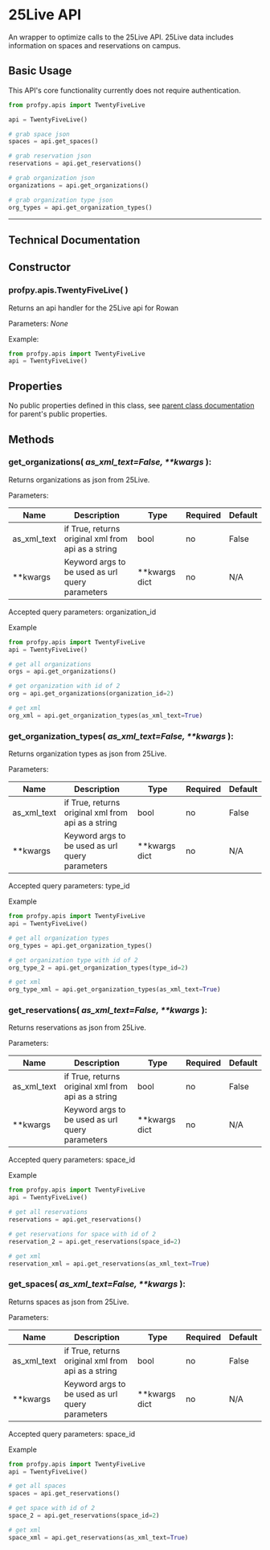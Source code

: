 # 25Live API
An wrapper to optimize calls to the 25Live API. 25Live data includes information on spaces and reservations on campus.

## Basic Usage
This API's core functionality currently does not require authentication.
```python
from profpy.apis import TwentyFiveLive

api = TwentyFiveLive()

# grab space json
spaces = api.get_spaces()

# grab reservation json
reservations = api.get_reservations()

# grab organization json
organizations = api.get_organizations()

# grab organization type json
org_types = api.get_organization_types()
```

---

## Technical Documentation
##  Constructor
### profpy.apis.TwentyFiveLive(&nbsp;)
Returns an api handler for the 25Live api for Rowan

Parameters: *None*

Example:
```python
from profpy.apis import TwentyFiveLive
api = TwentyFiveLive()
```

## Properties
No public properties defined in this class, see [parent class documentation](./Api.md) for parent's public properties.

## Methods
### get_organizations( *as_xml_text=False, \*\*kwargs* ):
Returns organizations as json from 25Live.

Parameters:

| Name        | Description                                        | Type          | Required | Default |
|-------------|----------------------------------------------------|---------------|----------|---------|
| as_xml_text | if True, returns original xml from api as a string | bool          | no       | False   |
| **kwargs    | Keyword args to be used as url query parameters    | **kwargs dict | no       | N/A     |

Accepted query parameters: organization_id

Example
```python
from profpy.apis import TwentyFiveLive
api = TwentyFiveLive()

# get all organizations
orgs = api.get_organizations()

# get organization with id of 2
org = api.get_organizations(organization_id=2)

# get xml
org_xml = api.get_organization_types(as_xml_text=True)
```

### get_organization_types( *as_xml_text=False, \*\*kwargs* ):
Returns organization types as json from 25Live.

Parameters:

| Name        | Description                                        | Type          | Required | Default |
|-------------|----------------------------------------------------|---------------|----------|---------|
| as_xml_text | if True, returns original xml from api as a string | bool          | no       | False   |
| **kwargs    | Keyword args to be used as url query parameters    | **kwargs dict | no       | N/A     |

Accepted query parameters: type_id

Example
```python
from profpy.apis import TwentyFiveLive
api = TwentyFiveLive()

# get all organization types
org_types = api.get_organization_types()

# get organization type with id of 2
org_type_2 = api.get_organization_types(type_id=2)

# get xml 
org_type_xml = api.get_organization_types(as_xml_text=True)
```

### get_reservations( *as_xml_text=False, \*\*kwargs* ):
Returns reservations as json from 25Live.

Parameters:

| Name        | Description                                        | Type          | Required | Default |
|-------------|----------------------------------------------------|---------------|----------|---------|
| as_xml_text | if True, returns original xml from api as a string | bool          | no       | False   |
| **kwargs    | Keyword args to be used as url query parameters    | **kwargs dict | no       | N/A     |

Accepted query parameters: space_id

Example
```python
from profpy.apis import TwentyFiveLive
api = TwentyFiveLive()

# get all reservations
reservations = api.get_reservations()

# get reservations for space with id of 2
reservation_2 = api.get_reservations(space_id=2)

# get xml 
reservation_xml = api.get_reservations(as_xml_text=True)
```

### get_spaces( *as_xml_text=False, \*\*kwargs* ):
Returns spaces as json from 25Live.

Parameters:

| Name        | Description                                        | Type          | Required | Default |
|-------------|----------------------------------------------------|---------------|----------|---------|
| as_xml_text | if True, returns original xml from api as a string | bool          | no       | False   |
| **kwargs    | Keyword args to be used as url query parameters    | **kwargs dict | no       | N/A     |

Accepted query parameters: space_id

Example
```python
from profpy.apis import TwentyFiveLive
api = TwentyFiveLive()

# get all spaces
spaces = api.get_reservations()

# get space with id of 2
space_2 = api.get_reservations(space_id=2)

# get xml 
space_xml = api.get_reservations(as_xml_text=True)
```

